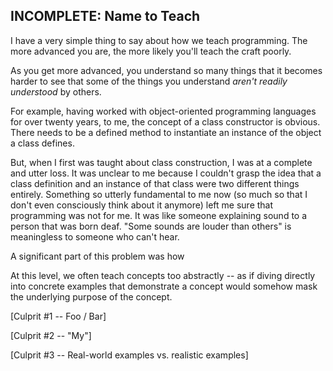 ## INCOMPLETE: Name to Teach

I have a very simple thing to say about how we teach programming. The more advanced you are, the more likely you'll teach the craft poorly.

As you get more advanced, you understand so many things that it becomes harder to see that some of the things you understand _aren't readily understood_ by others. 

For example, having worked with object-oriented programming languages for over twenty years, to me, the concept of a class constructor is obvious. There needs to be a defined method to instantiate an instance of the object a class defines. 

But, when I first was taught about class construction, I was at a complete and utter loss. It was unclear to me because I couldn't grasp the idea that a class definition and an instance of that class were two different things entirely. Something so utterly fundamental to me now (so much so that I don't even consciously think about it anymore) left me sure that programming was not for me. It was like someone explaining sound to a person that was born deaf. "Some sounds are louder than others" is meaningless to someone who can't hear.

A significant part of this problem was how 

At this level, we often teach concepts too abstractly -- as if diving directly into concrete examples that demonstrate a concept would somehow mask the underlying purpose of the concept.

[Culprit #1 -- Foo / Bar]

[Culprit #2 -- "My"]

[Culprit #3 -- Real-world examples vs. realistic examples] 
